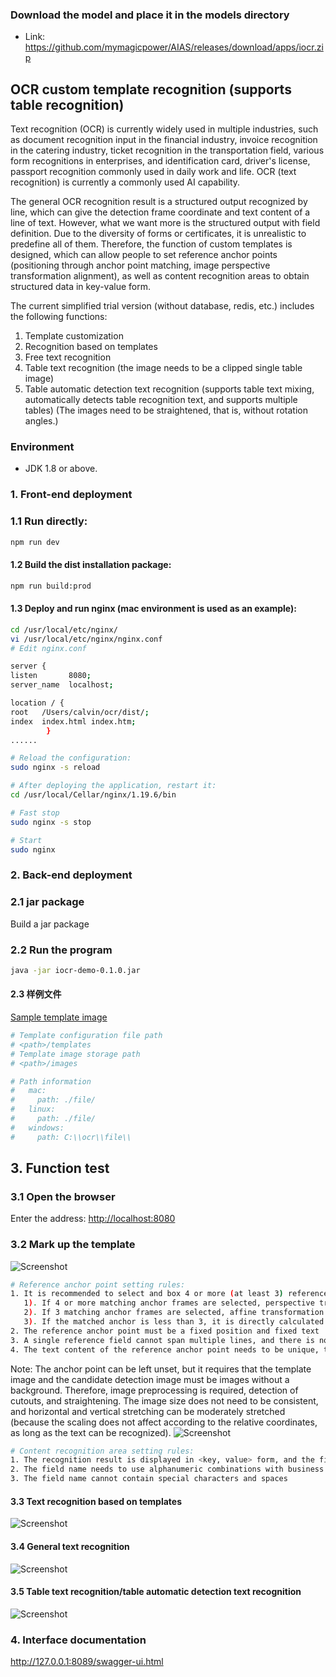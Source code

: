 
### Download the model and place it in the models directory
- Link: https://github.com/mymagicpower/AIAS/releases/download/apps/iocr.zip

## OCR custom template recognition (supports table recognition)

Text recognition (OCR) is currently widely used in multiple industries, such as document recognition input in the financial industry, invoice recognition in the catering industry, ticket recognition in the transportation field, various form recognitions in enterprises, and identification card, driver's license, passport recognition commonly used in daily work and life. OCR (text recognition) is currently a commonly used AI capability.

The general OCR recognition result is a structured output recognized by line, which can give the detection frame coordinate and text content of a line of text. However, what we want more is the structured output with field definition. Due to the diversity of forms or certificates, it is unrealistic to predefine all of them. Therefore, the function of custom templates is designed, which can allow people to set reference anchor points (positioning through anchor point matching, image perspective transformation alignment), as well as content recognition areas to obtain structured data in key-value form.

The current simplified trial version (without database, redis, etc.) includes the following functions:

1. Template customization
2. Recognition based on templates
3. Free text recognition
4. Table text recognition (the image needs to be a clipped single table image)
5. Table automatic detection text recognition (supports table text mixing, automatically detects table recognition text, and supports multiple tables)
   (The images need to be straightened, that is, without rotation angles.)

### Environment

- JDK 1.8 or above.

### 1. Front-end deployment

### 1.1 Run directly:
```bash
npm run dev
```

#### 1.2 Build the dist installation package:
```bash
npm run build:prod
```

#### 1.3 Deploy and run nginx (mac environment is used as an example):
```bash
cd /usr/local/etc/nginx/
vi /usr/local/etc/nginx/nginx.conf
# Edit nginx.conf

server {
listen       8080;
server_name  localhost;

location / {
root   /Users/calvin/ocr/dist/;
index  index.html index.htm;
        }
......

# Reload the configuration:
sudo nginx -s reload

# After deploying the application, restart it:
cd /usr/local/Cellar/nginx/1.19.6/bin

# Fast stop
sudo nginx -s stop

# Start
sudo nginx
```

### 2. Back-end deployment

### 2.1 jar package

Build a jar package

### 2.2 Run the program
```bash
java -jar iocr-demo-0.1.0.jar
```

#### 2.3 样例文件
[Sample template image](https://aias-home.oss-cn-beijing.aliyuncs.com/AIAS/OCR/images/ticket.jpeg)   
```bash
# Template configuration file path
# <path>/templates
# Template image storage path
# <path>/images

# Path information
#   mac:
#     path: ./file/
#   linux:
#     path: ./file/
#   windows:
#     path: C:\\ocr\\file\\
```

## 3. Function test

### 3.1 Open the browser

Enter the address: [http://localhost:8080](http://localhost:8080/)

### 3.2 Mark up the template
![Screenshot](https://aias-home.oss-cn-beijing.aliyuncs.com/AIAS/OCR/images/ocr_anchor.png)

```bash
# Reference anchor point setting rules:
1. It is recommended to select and box 4 or more (at least 3) reference fields, and try to be dispersed (towards the four corners)
   1). If 4 or more matching anchor frames are selected, perspective transformation is performed
   2). If 3 matching anchor frames are selected, affine transformation is performed
   3). If the matched anchor is less than 3, it is directly calculated according to the relative coordinates
2. The reference anchor point must be a fixed position and fixed text
3. A single reference field cannot span multiple lines, and there is no large blank space in the middle
4. The text content of the reference anchor point needs to be unique, that is, the text that will not appear repeatedly
```
Note:
The anchor point can be left unset, but it requires that the template image and the candidate detection image must be images without a background. Therefore, image preprocessing is required, detection of cutouts, and straightening. The image size does not need to be consistent, and horizontal and vertical stretching can be moderately stretched (because the scaling does not affect according to the relative coordinates, as long as the text can be recognized).
![Screenshot](https://aias-home.oss-cn-beijing.aliyuncs.com/AIAS/OCR/images/ocr_content.png)

```bash
# Content recognition area setting rules:
1. The recognition result is displayed in <key, value> form, and the field name needs to be set manually
2. The field name needs to use alphanumeric combinations with business meaning, such as: name, age, address
3. The field name cannot contain special characters and spaces
```

#### 3.3 Text recognition based on templates
![Screenshot](https://aias-home.oss-cn-beijing.aliyuncs.com/AIAS/OCR/images/ocr_recognize.png)

#### 3.4 General text recognition
![Screenshot](https://aias-home.oss-cn-beijing.aliyuncs.com/AIAS/OCR/images/ocr_freetxt.png)
 
#### 3.5 Table text recognition/table automatic detection text recognition
![Screenshot](https://aias-home.oss-cn-beijing.aliyuncs.com/AIAS/OCR/images/single_table.png)

  
### 4. Interface documentation
http://127.0.0.1:8089/swagger-ui.html

